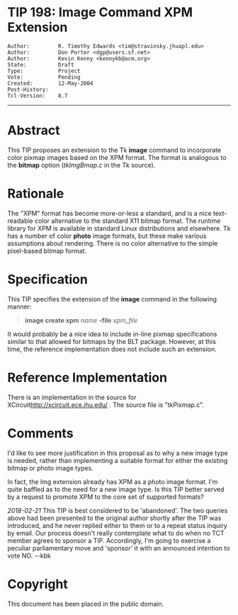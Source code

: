 # TIP 198: Image Command XPM Extension
	Author:         R. Timothy Edwards <tim@stravinsky.jhuapl.edu>
	Author:         Don Porter <dgp@users.sf.net>
	Author:         Kevin Kenny <kennykb@acm.org>
	State:          Draft
	Type:           Project
	Vote:           Pending
	Created:        12-May-2004
	Post-History:   
	Tcl-Version:    8.7
-----

# Abstract

This TIP proposes an extension to the Tk **image** command to
incorporate color pixmap images based on the XPM format.  The format
is analogous to the **bitmap** option \(_tkImgBmap.c_ in the Tk
source\).

# Rationale

The "XPM" format has become more-or-less a standard, and is a nice
text-readable color alternative to the standard X11 bitmap format.
The runtime library for XPM is available in standard Linux
distributions and elsewhere.  Tk has a number of color **photo**
image formats, but these make various assumptions about rendering.
There is no color alternative to the simple pixel-based bitmap format.

# Specification

This TIP specifies the extension of the **image** command in the
following manner:

 > **image create xpm** _name_ **-file** _xpm\_file_

It would probably be a nice idea to include in-line pixmap
specifications similar to that allowed for bitmaps by the BLT package.
However, at this time, the reference implementation does not include
such an extension.

# Reference Implementation

There is an implementation in the source for
XCircuit<http://xcircuit.ece.jhu.edu/> .  The source file is
"tkPixmap.c".

# Comments

I'd like to see more justification in this proposal
as to why a new image type is needed, rather than
implementing a suitable format for either the existing
bitmap or photo image types.  

In fact, the Img extension already has XPM as a photo
image format.  I'm quite baffled as to the need for a new
image type.  Is this TIP better served by a request to
promote XPM to the core set of supported formats?

_2018-02-21_ This TIP is best considered to be 'abandoned'. The two
queries above had been presented to the original author shortly after
the TIP was introduced, and he never replied either to them or to a
repeat status inquiry by email.  Our process doesn't really
contemplate what to do when no TCT member agrees to sponsor a
TIP. Accordingly, I'm going to exercise a peculiar parliamentary move
and 'sponsor' it with an announced intention to vote NO.  --kbk

# Copyright

This document has been placed in the public domain.

